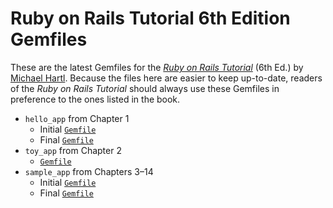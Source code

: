 # Ruby on Rails Tutorial 6th Edition Gemfiles

These are the latest Gemfiles for the [*Ruby on Rails Tutorial*](https://www.railstutorial.org/) (6th Ed.) by [Michael Hartl](https://www.michaelhartl.com/). Because the files here are easier to keep up-to-date, readers of the *Ruby on Rails Tutorial* should always use these Gemfiles in preference to the ones listed in the book.

* `hello_app` from Chapter 1
  - Initial [`Gemfile`](https://github.com/mhartl/rails_tutorial_6th_edition_gemfiles/blob/master/hello_app/Gemfile) 
  - Final [`Gemfile`](https://github.com/mhartl/rails_tutorial_6th_edition_gemfiles/blob/master/hello_app/Gemfile_final)
* `toy_app` from Chapter 2
  - [`Gemfile`](https://github.com/mhartl/rails_tutorial_6th_edition_gemfiles/blob/master/toy_app/Gemfile)
* `sample_app` from Chapters 3–14
  - Initial [`Gemfile`](https://github.com/mhartl/rails_tutorial_6th_edition_gemfiles/blob/master/sample_app/Gemfile_initial)
  - Final [`Gemfile`](https://github.com/mhartl/rails_tutorial_6th_edition_gemfiles/blob/master/sample_app/Gemfile)
